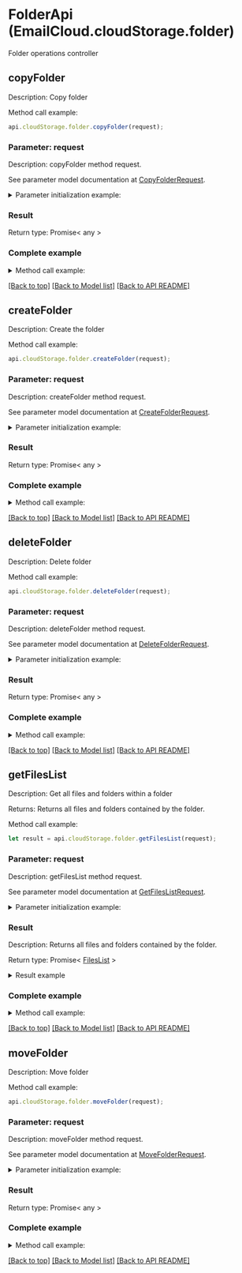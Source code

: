# FolderApi (EmailCloud.cloudStorage.folder)

Folder operations controller

<a name="copyFolder"></a>
## **copyFolder**

Description: Copy folder

Method call example:
```typescript
api.cloudStorage.folder.copyFolder(request);
```

### Parameter: request

Description: copyFolder method request.

See parameter model documentation at [CopyFolderRequest](CopyFolderRequest.md).

<details>
    <summary>Parameter initialization example:</summary>
    
```typescript
let request = Models.CopyFolderRequest()
    .srcPath('/storage/path/to/source/folder')
    .destPath('/storage/path/to/destination/folder')
    .srcStorageName('First Storage')
    .destStorageName('Other Storage')
    .build();
```

</details>

### Result

Return type: Promise< any >

### Complete example

<details>
    <summary>Method call example:</summary>

```typescript
const api = new EmailCloud(app_key, app_sid);

// Prepare parameters:
let request = Models.CopyFolderRequest()
    .srcPath('/storage/path/to/source/folder')
    .destPath('/storage/path/to/destination/folder')
    .srcStorageName('First Storage')
    .destStorageName('Other Storage')
    .build();

// Call method:
api.cloudStorage.folder.copyFolder(request);
```

</details>

[[Back to top]](#) [[Back to Model list]](Models.md) [[Back to API README]](README.md)

<a name="createFolder"></a>
## **createFolder**

Description: Create the folder

Method call example:
```typescript
api.cloudStorage.folder.createFolder(request);
```

### Parameter: request

Description: createFolder method request.

See parameter model documentation at [CreateFolderRequest](CreateFolderRequest.md).

<details>
    <summary>Parameter initialization example:</summary>
    
```typescript
let request = Models.CreateFolderRequest()
    .path('/storage/path/to/new/folder')
    .storageName('First Storage')
    .build();
```

</details>

### Result

Return type: Promise< any >

### Complete example

<details>
    <summary>Method call example:</summary>

```typescript
const api = new EmailCloud(app_key, app_sid);

// Prepare parameters:
let request = Models.CreateFolderRequest()
    .path('/storage/path/to/new/folder')
    .storageName('First Storage')
    .build();

// Call method:
api.cloudStorage.folder.createFolder(request);
```

</details>

[[Back to top]](#) [[Back to Model list]](Models.md) [[Back to API README]](README.md)

<a name="deleteFolder"></a>
## **deleteFolder**

Description: Delete folder

Method call example:
```typescript
api.cloudStorage.folder.deleteFolder(request);
```

### Parameter: request

Description: deleteFolder method request.

See parameter model documentation at [DeleteFolderRequest](DeleteFolderRequest.md).

<details>
    <summary>Parameter initialization example:</summary>
    
```typescript
let request = Models.DeleteFolderRequest()
    .path('/storage/path/to/folder')
    .storageName('First Storage')
    .recursive(true)
    .build();
```

</details>

### Result

Return type: Promise< any >

### Complete example

<details>
    <summary>Method call example:</summary>

```typescript
const api = new EmailCloud(app_key, app_sid);

// Prepare parameters:
let request = Models.DeleteFolderRequest()
    .path('/storage/path/to/folder')
    .storageName('First Storage')
    .recursive(true)
    .build();

// Call method:
api.cloudStorage.folder.deleteFolder(request);
```

</details>

[[Back to top]](#) [[Back to Model list]](Models.md) [[Back to API README]](README.md)

<a name="getFilesList"></a>
## **getFilesList**

Description: Get all files and folders within a folder

Returns: Returns all files and folders contained by the folder.

Method call example:
```typescript
let result = api.cloudStorage.folder.getFilesList(request);
```

### Parameter: request

Description: getFilesList method request.

See parameter model documentation at [GetFilesListRequest](GetFilesListRequest.md).

<details>
    <summary>Parameter initialization example:</summary>
    
```typescript
let request = Models.GetFilesListRequest()
    .path('/storage/path/to/folder')
    .storageName('First Storage')
    .build();
```

</details>

### Result

Description: Returns all files and folders contained by the folder.

Return type: Promise< [FilesList](FilesList.md) >

<details>
    <summary>Result example</summary>

```typescript
let result = Models.filesList()
    .value([
        Models.storageFile()
            .name('file.ext')
            .modifiedDate(new Date())
            .size(1024)
            .path('/path/to/file/on/storage')
            .build()])
    .build();
```

</details>


### Complete example

<details>
    <summary>Method call example:</summary>

```typescript
const api = new EmailCloud(app_key, app_sid);

// Prepare parameters:
let request = Models.GetFilesListRequest()
    .path('/storage/path/to/folder')
    .storageName('First Storage')
    .build();

// Call method:
let result = api.cloudStorage.folder.getFilesList(request);

// Result example:
result = Models.filesList()
    .value([
        Models.storageFile()
            .name('file.ext')
            .modifiedDate(new Date())
            .size(1024)
            .path('/path/to/file/on/storage')
            .build()])
    .build();
```

</details>

[[Back to top]](#) [[Back to Model list]](Models.md) [[Back to API README]](README.md)

<a name="moveFolder"></a>
## **moveFolder**

Description: Move folder

Method call example:
```typescript
api.cloudStorage.folder.moveFolder(request);
```

### Parameter: request

Description: moveFolder method request.

See parameter model documentation at [MoveFolderRequest](MoveFolderRequest.md).

<details>
    <summary>Parameter initialization example:</summary>
    
```typescript
let request = Models.MoveFolderRequest()
    .srcPath('/storage/path/to/source/folder')
    .destPath('/storage/path/to/destination/folder')
    .srcStorageName('First Storage')
    .destStorageName('Other Storage')
    .build();
```

</details>

### Result

Return type: Promise< any >

### Complete example

<details>
    <summary>Method call example:</summary>

```typescript
const api = new EmailCloud(app_key, app_sid);

// Prepare parameters:
let request = Models.MoveFolderRequest()
    .srcPath('/storage/path/to/source/folder')
    .destPath('/storage/path/to/destination/folder')
    .srcStorageName('First Storage')
    .destStorageName('Other Storage')
    .build();

// Call method:
api.cloudStorage.folder.moveFolder(request);
```

</details>

[[Back to top]](#) [[Back to Model list]](Models.md) [[Back to API README]](README.md)

